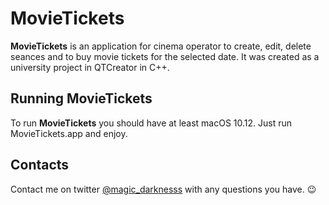 # MovieTickets

**MovieTickets** is an application for cinema operator to create, edit, delete seances and to buy movie tickets for the selected date. It was created as a university project in QTCreator in C++.

## Running MovieTickets

To run **MovieTickets** you should have at least macOS 10.12. Just run MovieTickets.app and enjoy. 


## Contacts

Contact me on twitter [@magic_darknesss](https://twitter.com/magic_darknesss) with any questions you have. 😉
